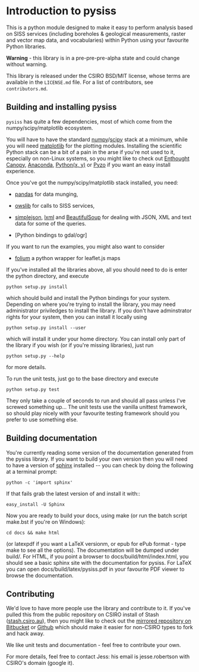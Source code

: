 Introduction to pysiss
======================

This is a python module designed to make it easy to perform analysis based on SISS services (including boreholes & geological measurements, raster and vector map data, and vocabularies) within Python using your favourite Python libraries. 

**Warning** - this library is in a pre-pre-pre-alpha state and could change without warning.

This library is released under the CSIRO BSD/MIT license, whose terms are available in the `LICENSE.md` file. For a list of contributors, see `contributors.md`.

Building and installing pysiss
------------------------------

`pysiss` has quite a few dependencies, most of which come from the numpy/scipy/matplotlib ecosystem. 

You will have to have the standard [numpy][1]/[scipy][2] stack at a minimum, while you will need [matplotlib][4] for the plotting modules. Installing the scientific Python stack can be a bit of a pain in the arse if you're not used to it, especially on non-Linux systems, so you might like to check out [Enthought Canopy][6], [Anaconda][7], [Python(x, y)][8] or [Pyzo][11] if you want an easy install experience.

Once you've got the numpy/scipy/matplotlib stack installed, you need:

- [pandas][3] for data munging, 
- [owslib][12] for calls to SISS services,
- [simplejson](https://pypi.python.org/pypi/simplejson), [lxml](http://lxml.de) and [BeautifulSoup](http://www.crummy.com/software/BeautifulSoup/) for dealing with JSON, XML and text data for some of the queries.

- [Python bindings to gdal/ogr] 

If you want to run the examples, you might also want to consider

- [folium](http://folium.readthedocs.org/en/latest/) a python wrapper for leaflet.js maps


If you've installed all the libraries above, all you should need to do is enter the python directory, and execute

    python setup.py install

which should build and install the Python bindings for your system. Depending on where you're trying to install the library, you may need administrator priviledges to install the library. If you don't have adminstrator rights for your system, then you can install it locally using

    python setup.py install --user

which will install it under your home directory. You can install only part of the library if you wish (or if you're missing libraries), just run

    python setup.py --help

for more details.

To run the unit tests, just go to the base directory and execute

    python setup.py test

They only take a couple of seconds to run and should all pass unless I've screwed something up... The unit tests use the vanilla unittest framework, so should play nicely with your favourite testing framework should you prefer to use something else.

Building documentation
----------------------

You're currently reading some version of the documentation generated from the pysiss library. If you want to build your own version then you will need to have a version of [sphinx][10] installed -- you can check by doing the following at a terminal prompt:

    python -c 'import sphinx'

If that fails grab the latest version of and install it with::

    easy_install -U Sphinx

Now you are ready to build your docs, using make (or run the batch script make.bst if you're on Windows):

    cd docs && make html

(or latexpdf if you want a LaTeX versionm, or epub for ePub format - type make to see all the options). The documentation will be dumped under build/<format>. For HTML, if you point a browser to docs/build/html/index.html, you should see a basic sphinx site with the documentation for pysiss. For LaTeX you can open docs/build/latex/pysiss.pdf in your favourite PDF viewer to browse the documentation.

Contributing
------------

We'd love to have more people use the library and contribute to it. If you've pulled this from the public repository on CSIRO install of Stash ([stash.csiro.au][9]), then you might like to check out the [mirrored repository on Bitbucket][14] or [Github][15] which should make it easier for non-CSIRO types to fork and hack away.

We like unit tests and documentation - feel free to contribute your own.

For more details, feel free to contact Jess: his email is jesse.robertson with CSIRO's domain (google it).

[1]: http://numpy.org
[2]: http://scipy.org
[3]: http://pandas.pydata.org
[4]: http://matplotlib.org
[6]: https://www.enthought.com/products/canopy/
[7]: https://store.continuum.io/cshop/anaconda/
[8]: https://code.google.com/p/pythonxy/
[9]: https://stash.csiro.au/projects/DARDA
[10]: http://sphinx.pocoo.org/
[11]: http://www.pyzo.org/
[12]: https://pypi.python.org/pypi/OWSLib/
[14]: http://bitbucket.org/pysiss/pysiss
[15]: https://github.com/pysiss/pysiss